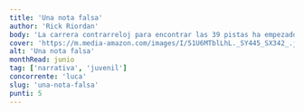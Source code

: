 ```yaml
---
title: 'Una nota falsa'
author: 'Rick Riordan'
body: 'La carrera contrarreloj para encontrar las 39 pistas ha empezado, y los hermanos  Amy y Dan Cahill no pueden creer que estén a la cabeza de la búsqueda, que les lleva a Viena y Venecia. Pero ¿lograrán encontrar allí la siguiente pista, con el resto de la familia pisándoles los talones y poniéndoles trampas?'
cover: 'https://m.media-amazon.com/images/I/51U6MTblLhL._SY445_SX342_.jpg'
alt: 'Una nota falsa'
monthRead: junio
tag: ['narrativa', 'juvenil']
concorrente: 'luca'
slug: 'una-nota-falsa'
punti: 5
---
```

